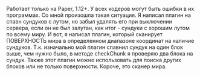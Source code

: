 Работает только на Paper, 1.12+. У всех кодеров могут быть ошибки в их программах. Со мной произошла такая ситуация. Я написал плагин на спавн сундуков с лутом, но забыл удалять его при выключении сервера, если он не был залутан, как итог - сундуки с хорошим лутом по всему миру. И вот, я написал плагин, который сканирует ПОВЕРХНОСТЬ мира в определенном диапазоне координат на наличие сундуков. Т.к. изначально мой плагин спавнил сундук на один блок выше, чем нужно было, в методе checkChunk я проверяю два блока на сундук. Также этот плагин можно использовать для поиска других блоков или не только поверхности. Короче, это сканер мира.
